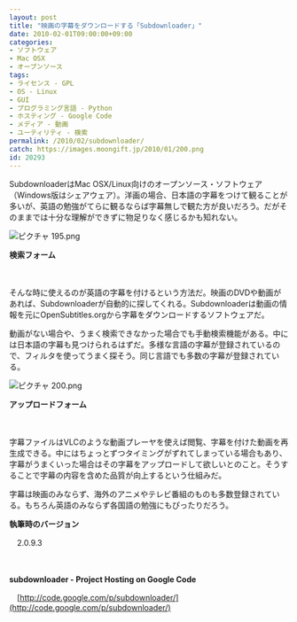 ```yaml
---
layout: post
title: "映画の字幕をダウンロードする「Subdownloader」"
date: 2010-02-01T09:00:00+09:00
categories:
- ソフトウェア
- Mac OSX
- オープンソース
tags: 
- ライセンス - GPL
- OS - Linux
- GUI
- プログラミング言語 - Python
- ホスティング - Google Code
- メディア - 動画
- ユーティリティ - 検索
permalink: /2010/02/subdownloader/
catch: https://images.moongift.jp/2010/01/200.png
id: 20293
---
```

SubdownloaderはMac OSX/Linux向けのオープンソース・ソフトウェア（Windows版はシェアウェア）。洋画の場合、日本語の字幕をつけて観ることが多いが、英語の勉強がてらに観るならば字幕無しで観た方が良いだろう。だがそのままでは十分な理解ができずに物足りなく感じるかも知れない。

  

![ピクチャ 195.png](https://images.moongift.jp/2010/01/195.png)  
  
**検索フォーム**

  

　

  

そんな時に使えるのが英語の字幕を付けるという方法だ。映画のDVDや動画があれば、Subdownloaderが自動的に探してくれる。Subdownloaderは動画の情報を元にOpenSubtitles.orgから字幕をダウンロードするソフトウェアだ。

  
<!--more-->

動画がない場合や、うまく検索できなかった場合でも手動検索機能がある。中には日本語の字幕も見つけられるはずだ。多様な言語の字幕が登録されているので、フィルタを使ってうまく探そう。同じ言語でも多数の字幕が登録されている。

  

![ピクチャ 200.png](https://images.moongift.jp/2010/01/200.png)  
  
**アップロードフォーム**

  

　

  

字幕ファイルはVLCのような動画プレーヤを使えば閲覧、字幕を付けた動画を再生成できる。中にはちょっとずつタイミングがずれてしまっている場合もあり、字幕がうまくいった場合はその字幕をアップロードして欲しいとのこと。そうすることで字幕の内容を含めた品質が向上するという仕組みだ。

  

字幕は映画のみならず、海外のアニメやテレビ番組のものも多数登録されている。もちろん英語のみならず各国語の勉強にもぴったりだろう。

  

**執筆時のバージョン**  
  
　2.0.9.3

  

　

  

**subdownloader - Project Hosting on Google Code**  
  
　[http://code.google.com/p/subdownloader/](http://code.google.com/p/subdownloader/)

  
